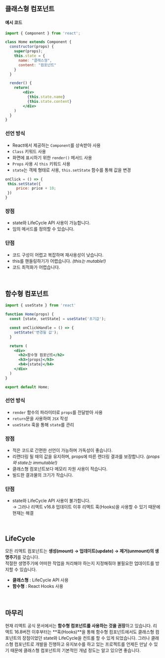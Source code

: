 ## 클래스형 컴포넌트

#### 예시 코드
```jsx
import { Component } from 'react';

class Home extends Component {
  constructor(props) {
    super(props);
    this.state = {
      name: "클래스형",
      content: "컴포넌트"
    }
  }

  render() {
    return(
        <div>
          {this.state.name}
          {this.state.content}
        </div>
    )
  }
}
```

### 선언 방식
- React에서 제공하는 `Component`를 상속받아 사용
- `Class` 키워드 사용
- 화면에 표시하기 위한 `render()` 메서드 사용
- `Props` 사용 시 `this` 키워드 사용
- `state`는 객체 형태로 사용, `this.setState` 함수를 통해 값을 변경
  
 ```jsx
onClick = () => {
  this.setState({
      price: price + 10;
  })
}
```

### 장점
- state와 LifeCycle API 사용이 가능합니다.
- 임의 메서드를 정의할 수 있습니다.

### 단점
- 코드 구성이 어렵고 복잡하며 재사용성이 낮습니다.
- this를 핸들링하기가 어렵습니다. *(this는 mutable!)*
- 코드 최적화가 어렵습니다.

<br />

## 함수형 컴포넌트

```jsx
import { useState } from 'react'

function Home(props) {
  const [state, setState] = useState('초기값');

  const onClickHandle = () => {
    setState('변경될 값');
  }

  return (
    <div>
      <h2>함수형 컴포넌트</h2>
      <h3>{props}</h3>
      <h4>{state}</h4>
    </div>
  )
}

export default Home;
```

### 선언 방식
- `render` 함수의 파라미터로 `props`를 전달받아 사용
- `return`문을 사용하여 `JSX` 작성
- `useState` 훅을 통해 `state`를 관리

### 장점
- 적은 코드로 간편한 선언이 가능하며 가독성이 좋습니다.
- 리랜더링 될 때의 값을 유지하며, props에 따른 렌더링 결과를 보장합니다. *(props와 state는 immutable!)*
- 클래스형 컴포넌트보다 메모리 자원 사용이 적습니다.
- 빌드한 결과물의 크기가 작습니다.

### 단점
- state와 LifeCycle API 사용이 불가합니다.<br />
→ 그러나 리액트 v16.8 업데이트 이후 리액트 훅(Hooks)을 사용할 수 있기 때문에 현재는 해결
    
<br />

## LifeCycle

모든 리액트 컴포넌트는 **생성(mount) → 업데이트(update) → 제거(unmount)의 생명주기**를 갖습니다.<br />
적절한 생명주기에 어떠한 작업을 처리해야 하는지 지정해줘야 불필요한 업데이트를 방지할 수 있습니다.

- **클래스형** : LifeCycle API 사용
- **함수형** : React Hooks 사용

<br />

## 마무리

현재 리액트 공식 문서에서는 **함수형 컴포넌트를 사용하는 것을 권장**하고 있습니다. 리액트 16.8버전 이후부터는 **훅(Hooks)**을 통해 함수형 컴포넌트에서도 클래스형 컴포넌트의 장점이었던 state와 LifeCycle을 컨트롤 할 수 있게 되었습니다. 그러나 클래스형 컴포넌트로 개발을 진행하고 유지보수를 하고 있는 프로젝트를 언제든 만날 수 있기 때문에 클래스형 컴포넌트의 기본적인 개념 정도는 알고 있으면 좋습니다.
